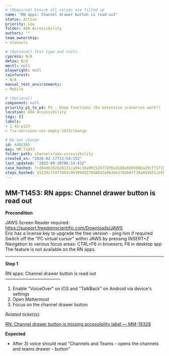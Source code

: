 ```yaml
---
# (Required) Ensure all values are filled up
name: "RN apps: Channel drawer button is read out"
status: Active
priority: Low
folder: ADA Accessibility
authors: ""
team_ownership: 
- Channels

# (Optional) Test type and tools
cypress: N/A
detox: N/A
mmctl: null
playwright: null
rainforest: 
- N/A
manual_test_environments: 
- Mobile

# (Optional)
component: null
priority_p1_to_p4: P3 - Deep Functions (Do extensive scenarios work?)
location: ADA Accessibility
tags: []
labels: 
- 1.42-p123
- fix-versions-not-empty-2022cleanup

# Do not change
id: 4402365
key: MM-T1453
folder_path: channels/ada-accessibility
created_on: "2020-02-17T13:54:15Z"
last_updated: "2022-09-10T06:14:43Z"
case_hashed: fcd84d6302b26131ca94c30a99152477d36ad188a6b8388ba29cf71f15b9a92c6e449b6a6263ed51bad8f545750a5d08
steps_hashed: d1129cff4ffd93c9b39945270d8842a0b3de276db8ff38a493b51cb5601cc8ea54798df5a28b4fb1220b36600eeea19b
---
```


## MM-T1453: RN apps: Channel drawer button is read out

**Precondition**

JAWS Screen Reader required: <https://support.freedomscientific.com/Downloads/JAWS>\
Eric has a license key to upgrade the free version - ping him if required\
Switch off the "PC virtual cursor" within JAWS by pressing INSERT+Z\
Navigation to various focus areas: CTRL+F6 in browsers; F6 in desktop app\
The feature is not available on the RN apps.

---

**Step 1**

RN apps: Channel drawer button is read out\
–––––––––––––––––––––––––

1. Enable "VoiceOver" on iOS and "TalkBack" on Android via device's settings
2. Open Mattermost
3. Focus on the channel drawer button

_Related ticket(s):_

[RN: Channel drawer button is missing accessibility label — MM-19328](https://mattermost.atlassian.net/browse/MM-19328)

**Expected**

- After 3) voice should read "Channels and Teams - opens the channels and teams drawer - button"
